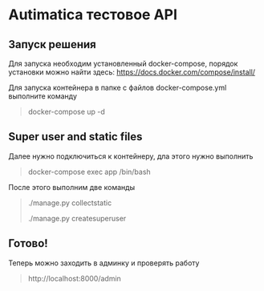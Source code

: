 # Autimatica тестовое API

## Запуск решения

Для запуска необходим установленный docker-compose, порядок установки можно найти здесь: https://docs.docker.com/compose/install/

Для запуска контейнера в папке с файлов docker-compose.yml выполните команду
> docker-compose up -d

## Super user and static files

Далее нужно подключиться к контейнеру, дла этого нужно выполнить
> docker-compose exec app /bin/bash

После этого выполним две команды
> ./manage.py collectstatic
>
> ./manage.py createsuperuser

## Готово!

Теперь можно заходить в админку и проверять работу
> http://localhost:8000/admin